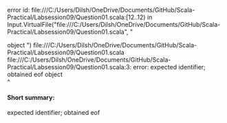 error id: file:///C:/Users/Dilsh/OneDrive/Documents/GitHub/Scala-Practical/Labsession09/Question01.scala:[12..12) in Input.VirtualFile("file:///C:/Users/Dilsh/OneDrive/Documents/GitHub/Scala-Practical/Labsession09/Question01.scala", "

object  ")
file:///C:/Users/Dilsh/OneDrive/Documents/GitHub/Scala-Practical/Labsession09/Question01.scala
file:///C:/Users/Dilsh/OneDrive/Documents/GitHub/Scala-Practical/Labsession09/Question01.scala:3: error: expected identifier; obtained eof
object  
        ^
#### Short summary: 

expected identifier; obtained eof